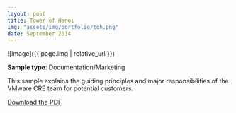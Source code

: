 ```yaml
---
layout: post
title: Tower of Hanoi
img: "assets/img/portfolio/toh.png"
date: September 2014
---
```


![image]({{ page.img | relative_url }})

**Sample type**: Documentation/Marketing

This sample explains the guiding principles and major responsibilities of the VMware CRE team for potential customers. 

[Download the PDF](link)

